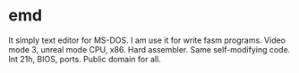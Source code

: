 emd
===

It simply text editor for MS-DOS. I am use it for write fasm programs. Video mode 3, unreal mode CPU, x86. Hard assembler. Same self-modifying code. Int 21h, BIOS, ports. Public domain for all.
